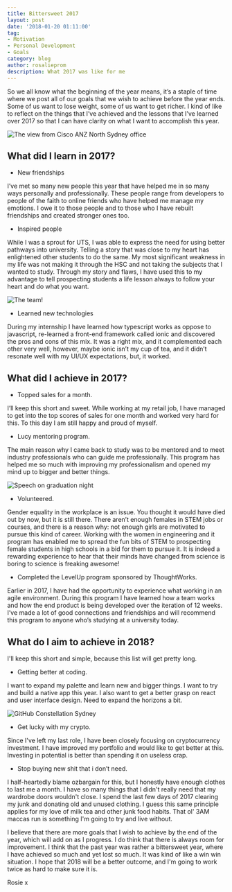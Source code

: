 ```yaml
---
title: Bittersweet 2017
layout: post
date: '2018-01-20 01:11:00'
tag:
- Motivation
- Personal Development
- Goals
category: blog
author: rosalieprom
description: What 2017 was like for me
---
```


So we all know what the beginning of the year means, it’s a staple of time where we post all of our goals that we wish to achieve before the year ends. Some of us want to lose weight, some of us want to get richer. I kind of like to reflect on the things that I’ve achieved and the lessons that I’ve learned over 2017 so that I can have clarity on what I want to accomplish this year. 

![The view from Cisco ANZ North Sydney office](https://scontent-syd2-1.cdninstagram.com/t51.2885-15/e35/21689811_749245145260406_5020597291900207104_n.jpg)

## What did I learn in 2017?  

* New friendships

I’ve met so many new people this year that have helped me in so many ways personally and professionally. These people range from developers to people of the faith to online friends who have helped me manage my emotions. I owe it to those people and to those who I have rebuilt friendships and created stronger ones too. 

* Inspired people

While I was a sprout for UTS, I was able to express the need for using better pathways into university. Telling a story that was close to my heart has enlightened other students to do the same. My most significant weakness in my life was not making it through the HSC and not taking the subjects that I wanted to study. Through my story and flaws, I have used this to my advantage to tell prospecting students a life lesson always to follow your heart and do what you want. 

![The team!](https://scontent-syd2-1.cdninstagram.com/t51.2885-15/e35/21107702_480244605684974_7893890285044760576_n.jpg)

* Learned new technologies

During my internship I have learned how typescript works as oppose to javascript, re-learned a front-end framework called ionic and discovered the pros and cons of this mix. It was a right mix, and it complemented each other very well, however, maybe ionic isn’t my cup of tea, and it didn’t resonate well with my UI/UX expectations, but, it worked.

## What did I achieve in 2017? 

* Topped sales for a month. 

I’ll keep this short and sweet. While working at my retail job, I have managed to get into the top scores of sales for one month and worked very hard for this. To this day I am still happy and proud of myself. 

* Lucy mentoring program.

The main reason why I came back to study was to be mentored and to meet industry professionals who can guide me professionally. This program has helped me so much with improving my professionalism and opened my mind up to bigger and better things. 

![Speech on graduation night](https://scontent-syd2-1.cdninstagram.com/t51.2885-15/e35/22638904_983201328485725_3925223023300313088_n.jpg)

* Volunteered.

Gender equality in the workplace is an issue. You thought it would have died out by now, but it is still there. There aren’t enough females in STEM jobs or courses, and there is a reason why: not enough girls are motivated to pursue this kind of career. Working with the women in engineering and it program has enabled me to spread the fun bits of STEM to prospecting female students in high schools in a bid for them to pursue it. It is indeed a rewarding experience to hear that their minds have changed from science is boring to science is freaking awesome!

* Completed the LevelUp program sponsored by ThoughtWorks.

Earlier in 2017, I have had the opportunity to experience what working in an agile environment. During this program I have learned how a team works and how the end product is being developed over the iteration of 12 weeks. I’ve made a lot of good connections and friendships and will recommend this program to anyone who’s studying at a university today. 

## What do I aim to achieve in 2018? 
I'll keep this short and simple, because this list will get pretty long. 

* Getting better at coding.

I want to expand my palette and learn new and bigger things. I want to try and build a native app this year. I also want to get a better grasp on react and user interface design. Need to expand the horizons a bit. 

![GitHub Constellation Sydney](https://scontent-syd2-1.cdninstagram.com/t51.2885-15/e35/22709275_131045494317872_4812109288610725888_n.jpg)

* Get lucky with my crypto. 

Since I've left my last role, I have been closely focusing on cryptocurrency investment. I have improved my portfolio and would like to get better at this. Investing in potential is better than spending it on useless crap. 

* Stop buying new shit that i don’t need.

I half-heartedly blame ozbargain for this, but I honestly have enough clothes to last me a month. I have so many things that I didn't really need that my wardrobe doors wouldn't close. I spend the last few days of 2017 clearing my junk and donating old and unused clothing. I guess this same principle applies for my love of milk tea and other junk food habits. That ol' 3AM maccas run is something I'm going to try and live without. 

I believe that there are more goals that I wish to achieve by the end of the year, which will add on as I progress. I do think that there is always room for improvement. I think that the past year was rather a bittersweet year, where I have achieved so much and yet lost so much. It was kind of like a win win situation. I hope that 2018 will be a better outcome, and I'm going to work twice as hard to make sure it is. 

Rosie x